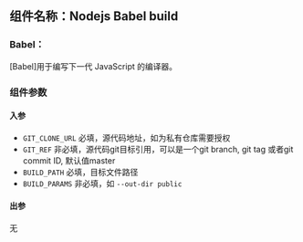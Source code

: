 ## 组件名称：Nodejs Babel build

### Babel：
[Babel]用于编写下一代 JavaScript 的编译器。


### 组件参数
#### 入参
- `GIT_CLONE_URL` 必填，源代码地址，如为私有仓库需要授权
- `GIT_REF` 非必填，源代码git目标引用，可以是一个git branch, git tag 或者git commit ID, 默认值master
- `BUILD_PATH` 必填，目标文件路径
- `BUILD_PARAMS` 非必填，如 `--out-dir public`
#### 出参
无





